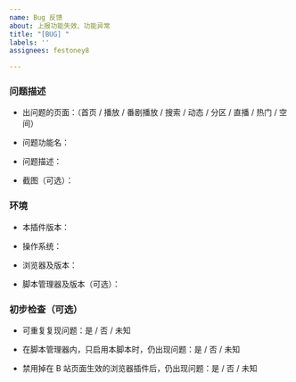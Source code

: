 ```yaml
---
name: Bug 反馈
about: 上报功能失效、功能异常
title: "[BUG] "
labels: ''
assignees: festoney8

---
```


### 问题描述

- 出问题的页面：（首页 / 播放 / 番剧播放 / 搜索 / 动态 / 分区 / 直播 / 热门 / 空间）

- 问题功能名：

- 问题描述：

- 截图（可选）：

### 环境

- 本插件版本：

- 操作系统：

- 浏览器及版本：

- 脚本管理器及版本（可选）：

### 初步检查（可选）

- 可重复复现问题：是 / 否 / 未知

- 在脚本管理器内，只启用本脚本时，仍出现问题：是 / 否 / 未知

- 禁用掉在 B 站页面生效的浏览器插件后，仍出现问题：是 / 否 / 未知
